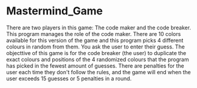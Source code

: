 # Mastermind_Game

There are two players in this game: The code maker and the code breaker. This program manages the role of the code maker.
There are 10 colors available for this version of the game and this program picks 4 different colours in random from them. You ask the user to enter their
guess. The objecttive of this game is for the code breaker (the user) to duplicate the exact colours and positions of the 4 randomized colours that the program has picked in the fewest amount of guesses. There are penalties for the user each time they don't follow the rules, and the game will end when the user exceeds 15 guesses or 5 penalties in a round. 

